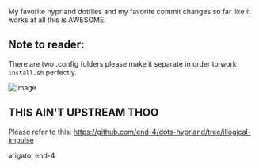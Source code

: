 My favorite hyprland dotfiles and my favorite commit changes so far like it works at all this is AWESOME.

## Note to reader:

There are two .config folders please make it separate in order to work `install.sh` perfectly.

![image](https://github.com/lash0000/end-4-dot/assets/38674978/9093cee5-1b77-489d-b205-21cbfb3990f9)

## THIS AIN'T UPSTREAM THOO
Please refer to this: https://github.com/end-4/dots-hyprland/tree/illogical-impulse

arigato, end-4
